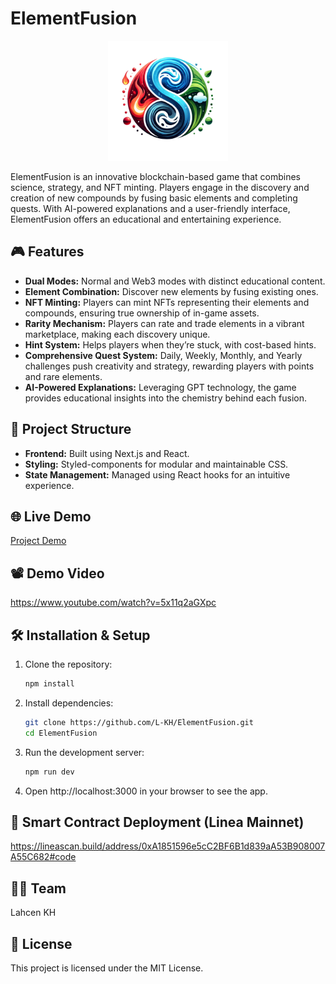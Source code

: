 # ElementFusion
<p align="center">
  <img src="https://github.com/L-KH/Alchemist/blob/main/public/android-chrome-192x192.png" alt="ElementFusion Logo">
</p>
ElementFusion is an innovative blockchain-based game that combines science, strategy, and NFT minting. Players engage in the discovery and creation of new compounds by fusing basic elements and completing quests. With AI-powered explanations and a user-friendly interface, ElementFusion offers an educational and entertaining experience.


## 🎮 Features

- **Dual Modes:** Normal and Web3 modes with distinct educational content.
- **Element Combination:** Discover new elements by fusing existing ones.
- **NFT Minting:** Players can mint NFTs representing their elements and compounds, ensuring true ownership of in-game assets.
- **Rarity Mechanism:** Players can rate and trade elements in a vibrant marketplace, making each discovery unique.
- **Hint System:** Helps players when they’re stuck, with cost-based hints.
- **Comprehensive Quest System:** Daily, Weekly, Monthly, and Yearly challenges push creativity and strategy, rewarding players with points and rare elements.
- **AI-Powered Explanations:** Leveraging GPT technology, the game provides educational insights into the chemistry behind each fusion.

## 📁 Project Structure

- **Frontend:** Built using Next.js and React.
- **Styling:** Styled-components for modular and maintainable CSS.
- **State Management:** Managed using React hooks for an intuitive experience.

## 🌐 Live Demo

[Project Demo](https://www.elementfusion.tech/)

## 📽️ Demo Video

https://www.youtube.com/watch?v=5x11q2aGXpc


## 🛠 Installation & Setup

1. Clone the repository:
   ```bash
   npm install

2. Install dependencies:
   ```bash
   git clone https://github.com/L-KH/ElementFusion.git
   cd ElementFusion

3. Run the development server:
   ```bash
   npm run dev
4. Open http://localhost:3000 in your browser to see the app.

## 🚀 Smart Contract Deployment (Linea Mainnet)

https://lineascan.build/address/0xA1851596e5cC2BF6B1d839aA53B908007A55C682#code


## 🧑‍💻 Team

Lahcen KH

## 📝 License
This project is licensed under the MIT License.